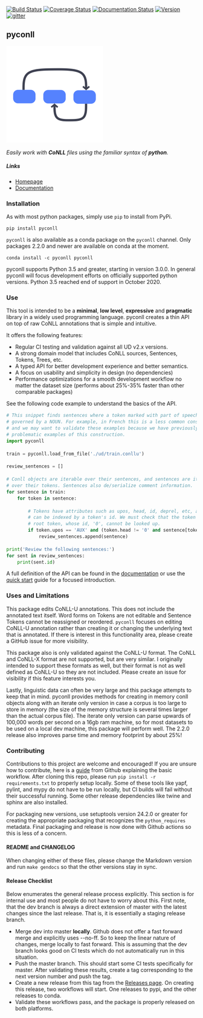 [![Build Status](https://travis-ci.org/pyconll/pyconll.svg?branch=master)](https://travis-ci.org/pyconll/pyconll)
[![Coverage Status](https://coveralls.io/repos/github/pyconll/pyconll/badge.svg?branch=master)](https://coveralls.io/github/pyconll/pyconll?branch=master)
[![Documentation Status](https://readthedocs.org/projects/pyconll/badge/?version=stable)](https://pyconll.readthedocs.io/en/latest/?badge=latest)
[![Version](https://img.shields.io/github/v/release/pyconll/pyconll)](https://github.com/pyconll/pyconll/releases)
[![gitter](https://badges.gitter.im/pyconll/pyconll.svg)](https://gitter.im/pyconll/pyconll?utm_source=badge&utm_medium=badge&utm_campaign=pr-badge&utm_content=badge)

## pyconll

<img src="res/logo.svg" width="256px" height="256px">

*Easily work with **CoNLL** files using the familiar syntax of **python**.*

##### Links
- [Homepage](https://pyconll.github.io)
- [Documentation](https://pyconll.readthedocs.io/)


### Installation

As with most python packages, simply use `pip` to install from PyPi.

```
pip install pyconll
```

`pyconll` is also available as a conda package on the `pyconll` channel. Only packages 2.2.0 and newer are available on conda at the moment.

```
conda install -c pyconll pyconll
```

pyconll supports Python 3.5 and greater, starting in version 3.0.0. In general pyconll will focus development efforts on officially supported python versions. Python 3.5 reached end of support in October 2020.


### Use

This tool is intended to be a **minimal**, **low level**, **expressive** and **pragmatic** library in a widely used programming language. pyconll creates a thin API on top of raw CoNLL annotations that is simple and intuitive.

It offers the following features:
* Regular CI testing and validation against all UD v2.x versions.
* A strong domain model that includes CoNLL sources, Sentences, Tokens, Trees, etc.
* A typed API for better development experience and better semantics.
* A focus on usability and simplicity in design (no dependencies)
* Performance optimizations for a smooth development workflow no matter the dataset size (performs about 25%-35% faster than other comparable packages)

See the following code example to understand the basics of the API.

```python
# This snippet finds sentences where a token marked with part of speech 'AUX' are
# governed by a NOUN. For example, in French this is a less common construction
# and we may want to validate these examples because we have previously found some
# problematic examples of this construction.
import pyconll

train = pyconll.load_from_file('./ud/train.conllu')

review_sentences = []

# Conll objects are iterable over their sentences, and sentences are iterable
# over their tokens. Sentences also de/serialize comment information.
for sentence in train:                  
    for token in sentence:

        # Tokens have attributes such as upos, head, id, deprel, etc, and sentences
        # can be indexed by a token's id. We must check that the token is not the
        # root token, whose id, '0', cannot be looked up.
        if token.upos == 'AUX' and (token.head != '0' and sentence[token.head].upos == 'NOUN'):
            review_sentences.append(sentence)

print('Review the following sentences:')
for sent in review_sentences:
    print(sent.id)
```

A full definition of the API can be found in the [documentation](https://pyconll.readthedocs.io/) or use the [quick start]() guide for a focused introduction.


### Uses and Limitations

This package edits CoNLL-U annotations. This does not include the annotated text itself. Word forms on Tokens are not editable and Sentence Tokens cannot be reassigned or reordered. `pyconll` focuses on editing CoNLL-U annotation rather than creating it or changing the underlying text that is annotated. If there is interest in this functionality area, please create a GitHub issue for more visibility.

This package also is only validated against the CoNLL-U format. The CoNLL and CoNLL-X format are not supported, but are very similar. I originally intended to support these formats as well, but their format is not as well defined as CoNLL-U so they are not included. Please create an issue for visibility if this feature interests you.

Lastly, linguistic data can often be very large and this package attempts to keep that in mind. pyconll provides methods for creating in memory conll objects along with an iterate only version in case a corpus is too large to store in memory (the size of the memory structure is several times larger than the actual corpus file). The iterate only version can parse upwards of 100,000 words per second on a 16gb ram machine, so for most datasets to be used on a local dev machine, this package will perform well. The 2.2.0 release also improves parse time and memory footprint by about 25%!


### Contributing

Contributions to this project are welcome and encouraged! If you are unsure how to contribute, here is a [guide](https://help.github.com/en/articles/creating-a-pull-request-from-a-fork) from Github explaining the basic workflow. After cloning this repo, please run `pip install -r requirements.txt` to properly setup locally. Some of these tools like yapf, pylint, and mypy do not have to be run locally, but CI builds will fail without their successful running. Some other release dependencies like twine and sphinx are also installed.

For packaging new versions, use setuptools version 24.2.0 or greater for creating the appropriate packaging that recognizes the `python_requires` metadata. Final packaging and release is now done with Github actions so this is less of a concern.


#### README and CHANGELOG

When changing either of these files, please change the Markdown version and run ``make gendocs`` so that the other versions stay in sync.

#### Release Checklist

Below enumerates the general release process explicitly. This section is for internal use and most people do not have to worry about this. First note, that the dev branch is always a direct extension of master with the latest changes since the last release. That is, it is essentially a staging release branch.

* Merge dev into master **locally**. Github does not offer a fast forward merge and explicitly uses --no-ff. So to keep the linear nature of changes, merge locally to fast forward. This is assuming that the dev branch looks good on CI tests which do not automatically run in this situation.
* Push the master branch. This should start some CI tests specifically for master. After validating these results, create a tag corresponding to the next version number and push the tag.
* Create a new release from this tag from the [Releases page](https://github.com/pyconll/pyconll/releases). On creating this release, two workflows will start. One releases to pypi, and the other releases to conda.
* Validate these workflows pass, and the package is properly released on both platforms.
